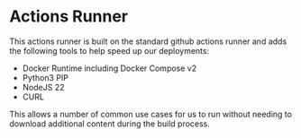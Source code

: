 # Actions Runner

This actions runner is built on the standard github actions runner and adds the following tools to help speed up our deployments:

* Docker Runtime including Docker Compose v2
* Python3 PIP
* NodeJS 22
* CURL

This allows a number of common use cases for us to run without needing to download additional content during the build process.
